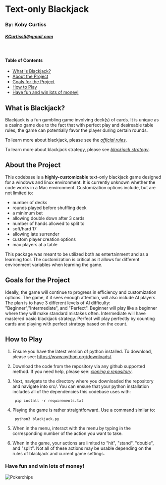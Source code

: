 # Text-only Blackjack
### By: Koby Curtiss 
##### <KCurtiss5@gmail.com>
<br>

#### Table of Contents

- [What is Blackjack?](#what-is-blackjack)
- [About the Project](#about-the-project)
- [Goals for the Project](#goals-for-the-project)
- [How to Play](#how-to-play)
- [Have fun and win lots of money!](#have-fun-and-win-lots-of-money)

## What is Blackjack?
Blackjack is a fun gambling game involving deck(s) of cards. It is unique as a casino game due to the fact that with perfect play and desireable table rules, the game can potentially favor the player during certain rounds.
  
  To learn more about blackjack, please see the *[official rules](https://www.blackjack.org/blackjack/how-to-play/)*.
  
  To learn more about blackjack strategy, please see *[blackjack strategy](https://www.blackjack.org/blackjack/strategy/)*.

## About the Project

This codebase is a **highly-customizable** text-only blackjack game designed for a windows and linux environment. It is currently unknown whether the code works in a Mac environment. Customization options include, but are not limited to:
- number of decks 
- rounds played before shuffling deck 
- a minimum bet 
- allowing double down after 3 cards 
- number of hands allowed to split to
- soft/hard 17
- allowing late surrender
- custom player creation options 
- max players at a table 

This package was meant to be utilized both as entertainment and as a learning tool. The customization is critical as it allows for different environment variables when learning the game.

## Goals for the Project

Ideally, the game will continue to progress in efficiency and customization options. The game, if it sees enough attention, will also include AI players. The plan is to have 3 different levels of AI difficulty: "Beginner","Intermediate", and "Perfect". Beginner will play like a beginner where they will make standard mistakes often. Intermediate will have mastered basic blackjack strategy. Perfect will play perfectly by counting cards and playing with perfect strategy based on the count. 

## How to Play

1. Ensure you have the latest version of python installed. To download, please see: https://www.python.org/downloads/.

2. Download the code from the repository via any github supported method. If you need help, please see: *[cloning a repository](https://docs.github.com/en/repositories/creating-and-managing-repositories/cloning-a-repository)*.

3. Next, navigate to the directory where you downloaded the repository and navigate into src/. You can ensure that your python installation includes all of the dependencies this codebase uses with:

        pip install -r requirements.txt


4. Playing the game is rather straightforward. Use a command similar to:
   
        python3 blackjack.py
5. When in the menu, interact with the menu by typing in the corresponding number of the action you want to take.
6. When in the game, your actions are limited to "hit", "stand", "double", and "split". Not all of these actions may be usable depending on the rules of blackjack and current game settings.

### Have fun and win lots of money!

![Pokerchips](/assets/poker_chips.jpg)
